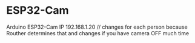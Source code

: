 # ESP32-Cam
Arduino ESP32-Cam
IP 192.168.1.20  // changes for each person
because Routher determines that
and changes if you have camera OFF much time
